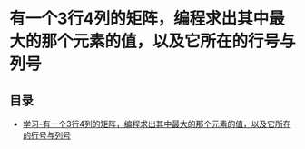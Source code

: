 # 有一个3行4列的矩阵，编程求出其中最大的那个元素的值，以及它所在的行号与列号

## 目录

- [学习-有一个3行4列的矩阵，编程求出其中最大的那个元素的值，以及它所在的行号与列号](学习-有一个3行4列的矩阵，编程求出其中最大的那个元素的值，以及它所在的行号与列号.c)
